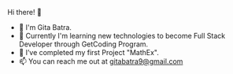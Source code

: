 Hi there! 👋

- 👋 I'm Gita Batra.
- 🌱 Currently I'm learning new technologies to become Full Stack Developer through GetCoding Program.
- 🔭 I’ve completed my first Project "MathEx".
- 📫 You can reach me out at gitabatra9@gmail.com
